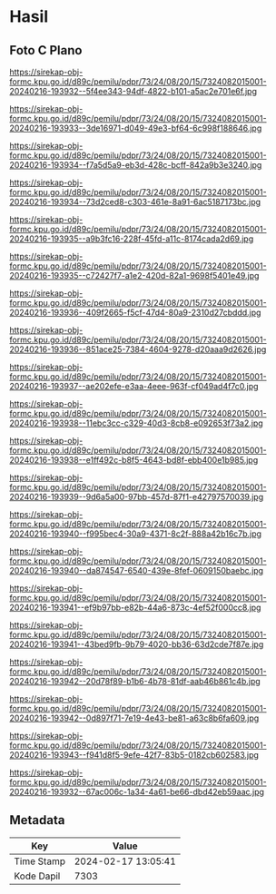 # Hasil

## Foto C Plano

https://sirekap-obj-formc.kpu.go.id/d89c/pemilu/pdpr/73/24/08/20/15/7324082015001-20240216-193932--5f4ee343-94df-4822-b101-a5ac2e701e6f.jpg

https://sirekap-obj-formc.kpu.go.id/d89c/pemilu/pdpr/73/24/08/20/15/7324082015001-20240216-193933--3de16971-d049-49e3-bf64-6c998f188646.jpg

https://sirekap-obj-formc.kpu.go.id/d89c/pemilu/pdpr/73/24/08/20/15/7324082015001-20240216-193934--f7a5d5a9-eb3d-428c-bcff-842a9b3e3240.jpg

https://sirekap-obj-formc.kpu.go.id/d89c/pemilu/pdpr/73/24/08/20/15/7324082015001-20240216-193934--73d2ced8-c303-461e-8a91-6ac5187173bc.jpg

https://sirekap-obj-formc.kpu.go.id/d89c/pemilu/pdpr/73/24/08/20/15/7324082015001-20240216-193935--a9b3fc16-228f-45fd-a11c-8174cada2d69.jpg

https://sirekap-obj-formc.kpu.go.id/d89c/pemilu/pdpr/73/24/08/20/15/7324082015001-20240216-193935--c72427f7-a1e2-420d-82a1-9698f5401e49.jpg

https://sirekap-obj-formc.kpu.go.id/d89c/pemilu/pdpr/73/24/08/20/15/7324082015001-20240216-193936--409f2665-f5cf-47d4-80a9-2310d27cbddd.jpg

https://sirekap-obj-formc.kpu.go.id/d89c/pemilu/pdpr/73/24/08/20/15/7324082015001-20240216-193936--851ace25-7384-4604-9278-d20aaa9d2626.jpg

https://sirekap-obj-formc.kpu.go.id/d89c/pemilu/pdpr/73/24/08/20/15/7324082015001-20240216-193937--ae202efe-e3aa-4eee-963f-cf049ad4f7c0.jpg

https://sirekap-obj-formc.kpu.go.id/d89c/pemilu/pdpr/73/24/08/20/15/7324082015001-20240216-193938--11ebc3cc-c329-40d3-8cb8-e092653f73a2.jpg

https://sirekap-obj-formc.kpu.go.id/d89c/pemilu/pdpr/73/24/08/20/15/7324082015001-20240216-193938--e1ff492c-b8f5-4643-bd8f-ebb400e1b985.jpg

https://sirekap-obj-formc.kpu.go.id/d89c/pemilu/pdpr/73/24/08/20/15/7324082015001-20240216-193939--9d6a5a00-97bb-457d-87f1-e42797570039.jpg

https://sirekap-obj-formc.kpu.go.id/d89c/pemilu/pdpr/73/24/08/20/15/7324082015001-20240216-193940--f995bec4-30a9-4371-8c2f-888a42b16c7b.jpg

https://sirekap-obj-formc.kpu.go.id/d89c/pemilu/pdpr/73/24/08/20/15/7324082015001-20240216-193940--da874547-6540-439e-8fef-0609150baebc.jpg

https://sirekap-obj-formc.kpu.go.id/d89c/pemilu/pdpr/73/24/08/20/15/7324082015001-20240216-193941--ef9b97bb-e82b-44a6-873c-4ef52f000cc8.jpg

https://sirekap-obj-formc.kpu.go.id/d89c/pemilu/pdpr/73/24/08/20/15/7324082015001-20240216-193941--43bed9fb-9b79-4020-bb36-63d2cde7f87e.jpg

https://sirekap-obj-formc.kpu.go.id/d89c/pemilu/pdpr/73/24/08/20/15/7324082015001-20240216-193942--20d78f89-b1b6-4b78-81df-aab46b861c4b.jpg

https://sirekap-obj-formc.kpu.go.id/d89c/pemilu/pdpr/73/24/08/20/15/7324082015001-20240216-193942--0d897f71-7e19-4e43-be81-a63c8b6fa609.jpg

https://sirekap-obj-formc.kpu.go.id/d89c/pemilu/pdpr/73/24/08/20/15/7324082015001-20240216-193943--f941d8f5-9efe-42f7-83b5-0182cb602583.jpg

https://sirekap-obj-formc.kpu.go.id/d89c/pemilu/pdpr/73/24/08/20/15/7324082015001-20240216-193932--67ac006c-1a34-4a61-be66-dbd42eb59aac.jpg


## Metadata

| Key        | Value               |
| ---------- | ------------------- |
| Time Stamp | 2024-02-17 13:05:41 |
| Kode Dapil | 7303                |



